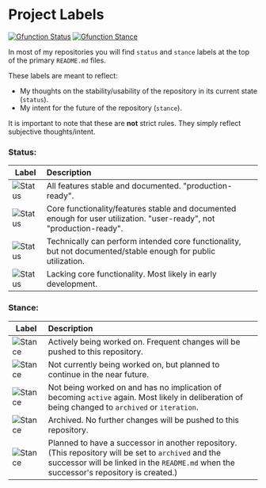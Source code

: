 # Project Labels

[![Gfunction Status](https://img.shields.io/endpoint?url=https%3A%2F%2Fraw.githubusercontent.com%2Frtaylor034%2Fproject-tags%2Fmain%2Ftags%2Fstatus%2Fviable.json)](https://github.com/rtaylor034/project-tags)
[![Gfunction Stance](https://img.shields.io/endpoint?url=https%3A%2F%2Fraw.githubusercontent.com%2Frtaylor034%2Fproject-tags%2Fmain%2Ftags%2Fstance%2Finactive.json)](https://github.com/rtaylor034/project-tags)

In most of my repositories you will find `status` and `stance` labels at the top of the primary `README.md` files.

These labels are meant to reflect:
- My thoughts on the stability/usability of the repository in its current state (`status`).
- My intent for the future of the repository (`stance`).

It is important to note that these are **not** strict rules. They simply reflect subjective thoughts/intent.

### Status:

| Label | Description |
| ---- | :---------- |
| ![Status](https://img.shields.io/endpoint?url=https%3A%2F%2Fraw.githubusercontent.com%2Frtaylor034%2Fproject-tags%2Fmain%2Ftags%2Fstatus%2Fready.json&label=%20) | All features stable and documented. "production-ready". |
| ![Status](https://img.shields.io/endpoint?url=https%3A%2F%2Fraw.githubusercontent.com%2Frtaylor034%2Fproject-tags%2Fmain%2Ftags%2Fstatus%2Fusable.json&label=%20) | Core functionality/features stable and documented enough for user utilization. "user-ready", not "production-ready". |
| ![Status](https://img.shields.io/endpoint?url=https%3A%2F%2Fraw.githubusercontent.com%2Frtaylor034%2Fproject-tags%2Fmain%2Ftags%2Fstatus%2Fviable.json&label=%20) | Technically can perform intended core functionality, but not documented/stable enough for public utilization. |
| ![Status](https://img.shields.io/endpoint?url=https%3A%2F%2Fraw.githubusercontent.com%2Frtaylor034%2Fproject-tags%2Fmain%2Ftags%2Fstatus%2Fnon-viable.json&label=%20) | Lacking core functionality. Most likely in early development. |

### Stance:
| Label | Description |
| ---- | :---------- |
| ![Stance](https://img.shields.io/endpoint?url=https%3A%2F%2Fraw.githubusercontent.com%2Frtaylor034%2Fproject-tags%2Fmain%2Ftags%2Fstance%2Factive.json&label=%20) | Actively being worked on. Frequent changes will be pushed to this repository. |
| ![Stance](https://img.shields.io/endpoint?url=https%3A%2F%2Fraw.githubusercontent.com%2Frtaylor034%2Fproject-tags%2Fmain%2Ftags%2Fstance%2Fheld.json&label=%20) | Not currently being worked on, but planned to continue in the near future. |
| ![Stance](https://img.shields.io/endpoint?url=https%3A%2F%2Fraw.githubusercontent.com%2Frtaylor034%2Fproject-tags%2Fmain%2Ftags%2Fstance%2Finactive.json&label=%20) | Not being worked on and has no implication of becoming `active` again. Most likely in deliberation of being changed to `archived` or `iteration`. |
| ![Stance](https://img.shields.io/endpoint?url=https%3A%2F%2Fraw.githubusercontent.com%2Frtaylor034%2Fproject-tags%2Fmain%2Ftags%2Fstance%2Farchived.json&label=%20) | Archived. No further changes will be pushed to this repository. |
| ![Stance](https://img.shields.io/endpoint?url=https%3A%2F%2Fraw.githubusercontent.com%2Frtaylor034%2Fproject-tags%2Fmain%2Ftags%2Fstance%2Fiteration.json&label=%20) | Planned to have a successor in another repository. (This repository will be set to `archived` and the successor will be linked in the `README.md` when the successor's repository is created.) |
